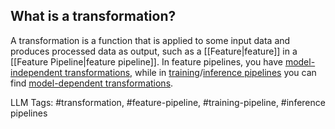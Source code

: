**What is a transformation?**
-----------------------------

A transformation is a function that is applied to some input data and produces processed data as output, such as a [[Feature|feature]] in a [[Feature Pipeline|feature pipeline]]. In feature pipelines, you have [model-independent transformations,](https://www.hopsworks.ai/dictionary/model-independent-transformations) while in [training](https://www.hopsworks.ai/dictionary/training-pipeline)/[inference pipelines](https://www.hopsworks.ai/dictionary/inference-pipeline) you can find [model-dependent transformations](https://www.hopsworks.ai/dictionary/model-dependent-transformations).


LLM Tags:  #transformation, #feature-pipeline, #training-pipeline, #inference pipelines